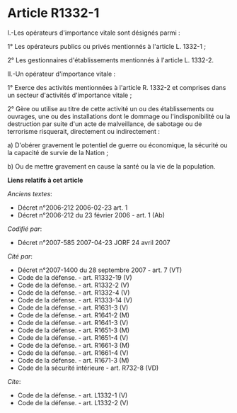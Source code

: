 # Article R1332-1

I.-Les opérateurs d'importance vitale sont désignés parmi : 

1° Les opérateurs publics ou privés mentionnés à l'article L. 1332-1 ; 

2° Les gestionnaires d'établissements mentionnés à l'article L. 1332-2. 

II.-Un opérateur d'importance vitale : 

1° Exerce des activités mentionnées à l'article R. 1332-2 et comprises dans un secteur d'activités d'importance vitale ; 

2° Gère ou utilise au titre de cette activité un ou des établissements ou ouvrages, une ou des installations dont le dommage
ou l'indisponibilité ou la destruction par suite d'un acte de malveillance, de sabotage ou de terrorisme risquerait,
directement ou indirectement : 

a) D'obérer gravement le potentiel de guerre ou économique, la sécurité ou la capacité de survie de la Nation ; 

b) Ou de mettre gravement en cause la santé ou la vie de la population.

**Liens relatifs à cet article**

_Anciens textes_:

  - Décret n°2006-212 2006-02-23 art. 1
  - Décret n°2006-212 du 23 février 2006 - art. 1 (Ab)

_Codifié par_:

  - Décret n°2007-585 2007-04-23 JORF 24 avril 2007

_Cité par_:

  - Décret n°2007-1400 du 28 septembre 2007 - art. 7 (VT)
  - Code de la défense. - art. R1332-19 (V)
  - Code de la défense. - art. R1332-2 (V)
  - Code de la défense. - art. R1332-4 (V)
  - Code de la défense. - art. R1333-14 (V)
  - Code de la défense. - art. R1631-3 (V)
  - Code de la défense. - art. R1641-2 (M)
  - Code de la défense. - art. R1641-3 (V)
  - Code de la défense. - art. R1651-3 (M)
  - Code de la défense. - art. R1651-4 (V)
  - Code de la défense. - art. R1661-3 (M)
  - Code de la défense. - art. R1661-4 (V)
  - Code de la défense. - art. R1671-3 (M)
  - Code de la sécurité intérieure - art. R732-8 (VD)

_Cite_:

  - Code de la défense. - art. L1332-1 (V)
  - Code de la défense. - art. L1332-2 (V)
